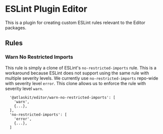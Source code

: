 # ESLint Plugin Editor

This is a plugin for creating custom ESLint rules relevant to the Editor packages.

## Rules

### Warn No Restricted Imports
This rule is simply a clone of ESLint's `no-restricted-imports` rule. This is a workaround because ESLint does not support using the same rule with multiple severity levels. We currently use `no-restricted-imports` repo-wide with severity level `error`. This clone allows us to enforce the rule with severity level `warn`. 

```
  '@atlaskit/editor/warn-no-restricted-imports': [
    'warn',
    {...},
  ],
  'no-restricted-imports': [
    'error',
    {...},
  ]
```
